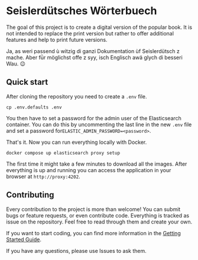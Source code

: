 # Seislerdütsches Wörterbuech
The goal of this project is to create a digital version of the popular book. It is not intended to replace the print version but rather to offer additional features and help to print future versions.

Ja, as weri passend ù witzig di ganzi Dokumentation ùf Seislerdütsch z mache. Aber fǜr möglichst offe z syy, isch Englisch awä glych di besseri Wau. 😉

## Quick start
After cloning the repository you need to create a `.env` file.
```
cp .env.defaults .env
```
You then have to set a password for the admin user of the Elasticsearch container. You can do this by uncommenting the last line in the new `.env` file and set a password for`ELASTIC_ADMIN_PASSWORD=<password>`. 

That's it. Now you can run everything locally with Docker.
```
docker compose up elasticsearch proxy setup
```
The first time it might take a few minutes to download all the images. After everything is up and running you can access the application in your browser at `http://proxy:4202`.

## Contributing
Every contribution to the project is more than welcome! You can submit bugs or feature requests, or even contribute code. Everything is tracked as issue on the repository. Feel free to read through them and create your own.

If you want to start coding, you can find more information in the [Getting Started Guide](GETTING-STARTED.md).

If you have any questions, please use Issues to ask them.